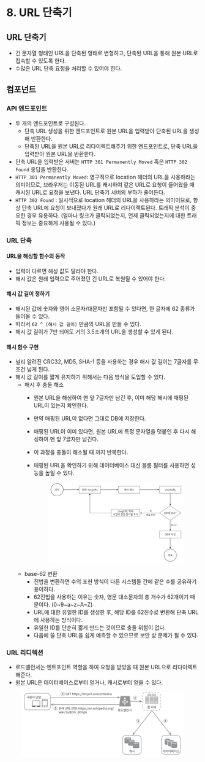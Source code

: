 # 8. URL 단축기

## URL 단축기

* 긴 문자열 형태인 URL을 단축된 형태로 변형하고, 단축된 URL을 통해 원본 URL로 접속할 수 있도록 한다.
* 수많은 URL 단축 요청을 처리할 수 있어야 한다.

## 컴포넌트

### API 엔드포인트

* 두 개의 엔드포인트로 구성된다.
  * 단축 URL 생성을 위한 엔드포인트로 원본 URL을 입력받아 단축된 URL을 생성해 반환한다.
  * 단축된 URL을 원본 URL로 리다이렉트해주기 위한 엔드포인트로, 단축 URL을 입력받아 원본 URL을 반환한다.
* 단축 URL을 입력받은 서버는 `HTTP 301 Permanently Moved` 혹은 `HTTP 302 Found` 응답을 반환한다.&#x20;
* `HTTP 301 Permanently Moved`: 영구적으로 location 헤더의 URL을 사용하라는 의미이므로, 브라우저는 이동된 URL를 캐시하여 같은 URL로 요청이 들어왔을 때 캐시된 URL로 요청을 보낸다. URL 단축기 서버의 부하가 줄어든다.
* `HTTP 302 Found` : 일시적으로 location 헤더의 URL을 사용하라는 의미이므로, 항상 단축 URL에 요청이 보내졌다가 원래 URL로 리다이렉트된다. 트래픽 분석이 중요한 경우 유용하다. (얼마나 링크가 클릭되었는지, 언제 클릭되었는지에 대한 트래픽 정보는 중요하게 사용될 수 있다.)

### URL 단축

#### URL을 해싱할 함수의 동작

* 입력이 다르면 해싱 값도 달라야 한다.
* 해시 값은 원래 입력으로 주어졌던 긴 URL로 복원될 수 있어야 한다.

#### 해시 값 길이 정하기

* 해시된 값에 숫자와 영어 소문자/대문자만 포함될 수 있다면, 한 글자에 62 종류가 들어올 수 있다.
* 따라서 `62 ^ (해시 값 길이)` 만큼의 URL을 만들 수 있다.
* 해시 값 길이가 7만 되어도 거의 3.5조개의 URL을 생성할 수 있게 된다.

#### 해시 함수 구현

* 널리 알려진 CRC32, MD5, SHA-1 등을 사용하는 경우 해시 값 길이는 7글자를 무조건 넘게 된다.
* 해시 값 길이를 짧게 유지하기 위해서는 다음 방식을 도입할 수 있다.
  * 해시 후 충돌 해소
    * 원본 URL을 해싱하여 맨 앞 7글자만 남긴 후,  이미 해당 해시에 매핑된 URL이 있는지 확인한다.
    * 만약 매핑된 URL이 없다면 그대로 DB에 저장한다.
    * 매핑된 URL이 이미 있다면, 원본 URL에 특정 문자열을 덧붙인 후 다시 해싱하여 맨 앞 7글자만 남긴다.
    * 이 과정을 충돌이 해소될 때 까지 반복한다.
    *   매핑된 URL을 확인하기 위해 데이터베이스 대신 블룸 필터를 사용하면 성능을 높일 수 있다.

        <figure><img src="../.gitbook/assets/image (176).png" alt=""><figcaption></figcaption></figure>
  * base-62 변환
    * 진법을 변환하면 수의 표현 방식이 다른 시스템들 간에 같은 수를 공유하기 용이하다.
    * 62진법을 사용하는 이유는 숫자, 영문 대소문자의 총 개수가 62개이기 때문이다. (0\~9\~a\~z\~A\~Z)
    * URL에 대한 유일한 ID를 생성한 후, 해당 ID를 62진수로 변환해 단축 URL에 사용하는 방식이다.
    * 유일한 ID를 단순히 짧게 만드는 것이므로 충돌 위험이 없다.
    * 다음에 쓸 단축 URL을 쉽게 예측할 수 있으므로 보안 상 문제가 될 수 있다.

### URL 리디렉션

* 로드밸런서는 엔트포인트 역할을 하여 요청을 받았을 때 원본 URL으로 리다이렉트해준다.
* 원본 URL은 데이터베이스로부터 얻거나, 캐시로부터 얻을 수 있다.

<figure><img src="../.gitbook/assets/image (177).png" alt=""><figcaption></figcaption></figure>
